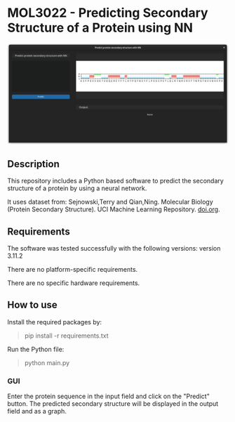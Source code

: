 # MOL3022 - Predicting Secondary Structure of a Protein using NN

![Graphic User Interface](images/gui.png "GUI")

## Description
This repository includes a Python based software to predict the secondary structure of a protein by using a neural network.

It uses dataset from: Sejnowski,Terry and Qian,Ning. Molecular Biology (Protein Secondary Structure). UCI Machine Learning Repository. [doi.org](https://doi.org/10.24432/C5SP4F).

## Requirements
The software was tested successfully with the following versions:
version 3.11.2

There are no platform-specific requirements.

There are no specific hardware requirements.

## How to use

Install the required packages by:
> pip install -r requirements.txt
 
Run the Python file:
> python main.py

### GUI
Enter the protein sequence in the input field and click on the "Predict" button. The predicted secondary structure will be displayed in the output field and as a graph.
